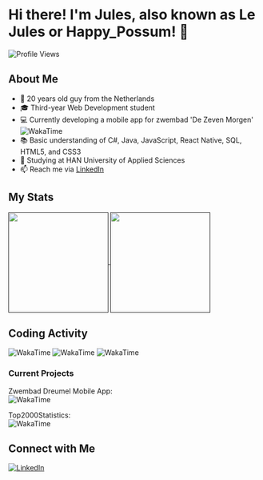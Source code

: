 # Hi there! I'm Jules, also known as Le Jules or Happy_Possum! 👋

![Profile Views](https://komarev.com/ghpvc/?username=julesk1702&color=940325)

## About Me

- :calendar: 20 years old guy from the Netherlands
- :mortar_board: Third-year Web Development student
- :computer: Currently developing a mobile app for zwembad 'De Zeven Morgen' ![WakaTime](https://wakatime.com/badge/user/1adad99a-e466-4bd9-a250-07c67336b1d1/project/84ef9761-bae7-42fa-adf1-9db76e69178e.svg)
- :books: Basic understanding of C#, Java, JavaScript, React Native, SQL, HTML5, and CSS3
- :notebook: Studying at HAN University of Applied Sciences
- 📫 Reach me via [LinkedIn](https://www.linkedin.com/in/jules-koster/)

## My Stats

<a href="">
  <img height=200 align="center" src="https://github-readme-stats.vercel.app/api?username=julesk1702&theme=shadow_red" />
</a>
<a href="">
  <img height=200 align="center" src="https://github-readme-stats.vercel.app/api/wakatime?username=happypossum" />
</a>

## Coding Activity

<!-- Replace with your actual WakaTime profile URLs -->
![WakaTime](https://wakatime.com/share/@1adad99a-e466-4bd9-a250-07c67336b1d1/f6c5feff-8bf0-488b-96c4-66632a711e4b.svg)
![WakaTime](https://wakatime.com/share/@1adad99a-e466-4bd9-a250-07c67336b1d1/d165aa91-c19a-4291-a168-515c84307f32.svg)
![WakaTime](https://wakatime.com/share/@1adad99a-e466-4bd9-a250-07c67336b1d1/363dfdf9-2105-4302-b8c3-6d063e2316b2.svg)

### Current Projects

Zwembad Dreumel Mobile App:<br>
![WakaTime](https://wakatime.com/badge/user/1adad99a-e466-4bd9-a250-07c67336b1d1/project/84ef9761-bae7-42fa-adf1-9db76e69178e.svg)

Top2000Statistics:<br>
![WakaTime](https://wakatime.com/badge/user/1adad99a-e466-4bd9-a250-07c67336b1d1/project/018c774c-fa7c-4fc0-ac88-08de4ee7e9f1.svg)

## Connect with Me

[![LinkedIn](https://img.shields.io/badge/-LinkedIn-0077B5?style=flat&logo=linkedin&logoColor=white)](https://www.linkedin.com/in/jules-koster/)

<!---
julesk1702/julesk1702 is a ✨ special ✨ repository because its `README.md` (this file) appears on your GitHub profile.
You can click the Preview link to take a look at your changes.
--->
